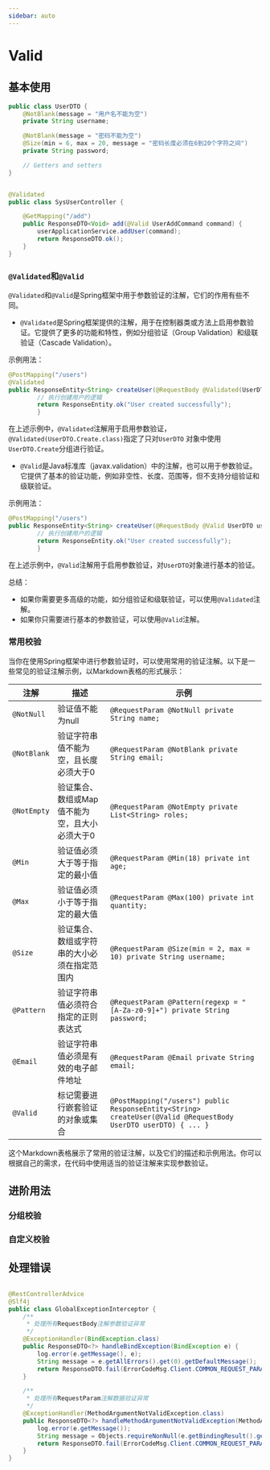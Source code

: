 ```yaml
---
sidebar: auto
---
```


# Valid

## 基本使用

```java
public class UserDTO {
    @NotBlank(message = "用户名不能为空")
    private String username;

    @NotBlank(message = "密码不能为空")
    @Size(min = 6, max = 20, message = "密码长度必须在6到20个字符之间")
    private String password;

    // Getters and setters
}
```

```java

@Validated
public class SysUserController {

    @GetMapping("/add")
    public ResponseDTO<Void> add(@Valid UserAddCommand command) {
        userApplicationService.addUser(command);
        return ResponseDTO.ok();
    }
}

```

### `@Validated`和`@Valid`

`@Validated`和`@Valid`是Spring框架中用于参数验证的注解，它们的作用有些不同。

- `@Validated`是Spring框架提供的注解，用于在控制器类或方法上启用参数验证。它提供了更多的功能和特性，例如分组验证（Group
  Validation）和级联验证（Cascade Validation）。

示例用法：

```java
@PostMapping("/users")
@Validated
public ResponseEntity<String> createUser(@RequestBody @Validated(UserDTO.Create.class) UserDTO userDTO){
        // 执行创建用户的逻辑
        return ResponseEntity.ok("User created successfully");
        }
```

在上述示例中，`@Validated`注解用于启用参数验证，`@Validated(UserDTO.Create.class)`指定了只对`UserDTO`
对象中使用`UserDTO.Create`分组进行验证。

- `@Valid`是Java标准库（javax.validation）中的注解，也可以用于参数验证。它提供了基本的验证功能，例如非空性、长度、范围等，但不支持分组验证和级联验证。

示例用法：

```java
@PostMapping("/users")
public ResponseEntity<String> createUser(@RequestBody @Valid UserDTO userDTO){
        // 执行创建用户的逻辑
        return ResponseEntity.ok("User created successfully");
        }
```

在上述示例中，`@Valid`注解用于启用参数验证，对`UserDTO`对象进行基本的验证。

总结：

- 如果你需要更多高级的功能，如分组验证和级联验证，可以使用`@Validated`注解。
- 如果你只需要进行基本的参数验证，可以使用`@Valid`注解。

### 常用校验

当你在使用Spring框架中进行参数验证时，可以使用常用的验证注解。以下是一些常见的验证注解示例，以Markdown表格的形式展示：

| 注解          | 描述                        | 示例                                                                                                             |
|-------------|---------------------------|----------------------------------------------------------------------------------------------------------------|
| `@NotNull`  | 验证值不能为null                | `@RequestParam @NotNull private String name;`                                                                  |
| `@NotBlank` | 验证字符串值不能为空，且长度必须大于0       | `@RequestParam @NotBlank private String email;`                                                                |
| `@NotEmpty` | 验证集合、数组或Map值不能为空，且大小必须大于0 | `@RequestParam @NotEmpty private List<String> roles;`                                                          |
| `@Min`      | 验证值必须大于等于指定的最小值           | `@RequestParam @Min(18) private int age;`                                                                      |
| `@Max`      | 验证值必须小于等于指定的最大值           | `@RequestParam @Max(100) private int quantity;`                                                                |
| `@Size`     | 验证集合、数组或字符串的大小必须在指定范围内    | `@RequestParam @Size(min = 2, max = 10) private String username;`                                              |
| `@Pattern`  | 验证字符串值必须符合指定的正则表达式        | `@RequestParam @Pattern(regexp = "[A-Za-z0-9]+") private String password;`                                     |
| `@Email`    | 验证字符串值必须是有效的电子邮件地址        | `@RequestParam @Email private String email;`                                                                   |
| `@Valid`    | 标记需要进行嵌套验证的对象或集合          | `@PostMapping("/users") public ResponseEntity<String> createUser(@Valid @RequestBody UserDTO userDTO) { ... }` |

这个Markdown表格展示了常用的验证注解，以及它们的描述和示例用法。你可以根据自己的需求，在代码中使用适当的验证注解来实现参数验证。

## 进阶用法

### 分组校验

### 自定义校验

## 处理错误

```java

@RestControllerAdvice
@Slf4j
public class GlobalExceptionInterceptor {
    /**
     * 处理所有RequestBody注解参数验证异常
     */
    @ExceptionHandler(BindException.class)
    public ResponseDTO<?> handleBindException(BindException e) {
        log.error(e.getMessage(), e);
        String message = e.getAllErrors().get(0).getDefaultMessage();
        return ResponseDTO.fail(ErrorCodeMsg.Client.COMMON_REQUEST_PARAMETERS_INVALID, message);
    }

    /**
     * 处理所有RequestParam注解数据验证异常
     */
    @ExceptionHandler(MethodArgumentNotValidException.class)
    public ResponseDTO<?> handleMethodArgumentNotValidException(MethodArgumentNotValidException e) {
        log.error(e.getMessage());
        String message = Objects.requireNonNull(e.getBindingResult().getFieldError()).getDefaultMessage();
        return ResponseDTO.fail(ErrorCodeMsg.Client.COMMON_REQUEST_PARAMETERS_INVALID, message);
    }
}
```


